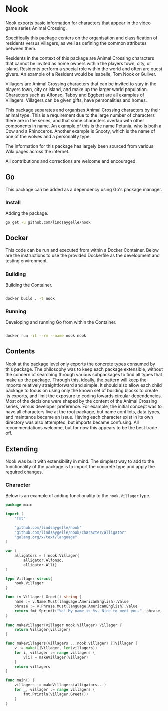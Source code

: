 # Nook
Nook exports basic information for characters that appear in the video game series Animal Crossing.

Specifically this package centers on the organisation and classification of residents versus villagers, as well as
defining the common attributes between them.

Residents in the context of this package are Animal Crossing characters that cannot
be invited as home owners within the players town, city, or island. Residents perform a special role within the world
and often are quest givers. An example of a Resident would be Isabelle, Tom Nook or Guliver.

Villagers are Animal Crossing characters that can be invited to stay in the players town, city or island,
and make up the larger world population. Characters such as Alfonso, Tabby and Eggbert are all examples of Villagers. Villagers
can be given gifts, have personalities and homes.

This package separates and organises Animal Crossing characters by their animal type. This is a requirement due to the large number
of characters there are in the series, and that some characters overlap with other components in name. 
An example of this is the name Petunia, who is both a Cow and a Rhinoceros. Another example is Snooty, which is the name of one of the wolves and a personality type.

The information for this package has largely been sourced from various Wiki pages across the internet.

All contributions and corrections are welcome and encouraged.

## Go
This package can be added as a dependency using Go's package manager.

### Install
Adding the package.

```sh
go get -u github.com/lindsaygelle/nook
```

## Docker
This code can be run and executed from within a Docker Container. 
Below are the instructions to use the provided Dockerfile as the development and testing environment.

### Building 
Building the Container.

```sh

docker build . -t nook
```

### Running
Developing and running Go from within the Container.

```sh

docker run -it --rm --name nook nook
```

## Contents
Nook at the package level only exports the concrete types consumed by this package. The philosophy was to keep each package extensible, without the concern of
searching through various subpackages to find all types that make up the package. Through this, ideally, the pattern will keep the imports relatively straightforward and simple. It should also allow each child package to focus on using only the known set of building blocks to create its exports, and limit
the exposure to coding towards circular dependencies. Most of the decisions were shaped by the content of the Animal Crossing series, versus developer preference. For example, the initial concept was to have all characters live at the root package, but name conflicts, data types, and maintance became an issue. Having each character exist in its own directory was also attempted, but imports became confusing. All recommendations welcome, but for now this appears to be the best trade off.

## Extending
Nook was built with extensibility in mind. The simplest way to add to the functionality of the package is to import the concrete type and apply the required changes.

### Character
Below is an example of adding functionality to the `nook.Villager` type.

```go
package main

import (
    "fmt"

    "github.com/lindsaygelle/nook"
    "github.com/lindsaygelle/nook/character/alligator"
    "golang.org/x/text/language"
)

var (
    alligators = []nook.Villager{
        alligator.Alfonso,
        alligator.Alli}
)

type Villager struct{
    nook.Villager
}

func (v Villager) Greet() string {
    name := v.Name.Must(language.AmericanEnglish).Value
    phrase := v.Phrase.Must(language.AmericanEnglish).Value
    return fmt.Sprintf("%s! My name is %s. Nice to meet you.", phrase, name)
}

func makeVillager(villager nook.Villager) Villager {
    return Villager{villager}
}

func makeVillagers(villagers ...nook.Villager) []Villager {
    v := make([]Villager, len(villagers))
    for i, villager := range villagers {
        v[i] = makeVillager(villager)
    }
    return villagers
}

func main() {
    villagers := makeVillagers(alligators...) 
    for _, villager := range villagers {
        fmt.Println(villager.Greet())
    }
}
```